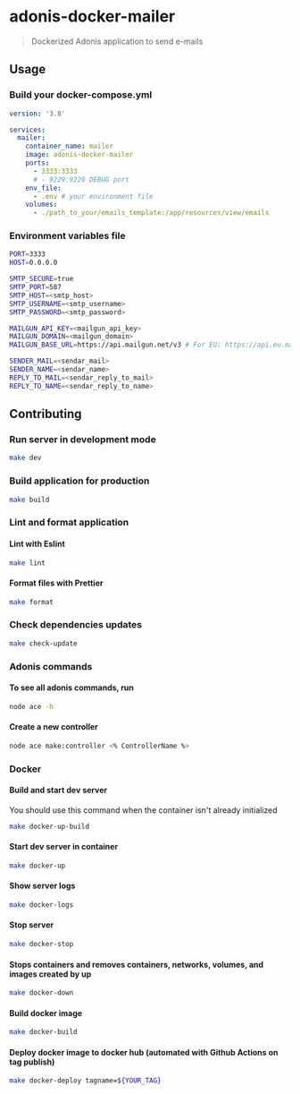 # adonis-docker-mailer

> Dockerized Adonis application to send e-mails

## Usage

### Build your docker-compose.yml

```yml
version: '3.8'

services:
  mailer:
    container_name: mailer
    image: adonis-docker-mailer
    ports:
      - 3333:3333
      # - 9229:9229 DEBUG port
    env_file:
      - .env # your environment file
    volumes:
      - ./path_to_your/emails_template:/app/resources/view/emails
```

### Environment variables file

```sh
PORT=3333
HOST=0.0.0.0

SMTP_SECURE=true
SMTP_PORT=587
SMTP_HOST=<smtp_host>
SMTP_USERNAME=<smtp_username>
SMTP_PASSWORD=<smtp_password>

MAILGUN_API_KEY=<mailgun_api_key>
MAILGUN_DOMAIN=<mailgun_domain>
MAILGUN_BASE_URL=https://api.mailgun.net/v3 # For EU: https://api.eu.mailgun.net/v3

SENDER_MAIL=<sendar_mail>
SENDER_NAME=<sendar_name>
REPLY_TO_MAIL=<sendar_reply_to_mail>
REPLY_TO_NAME=<sendar_reply_to_name>
```

## Contributing

### Run server in development mode

```bash
make dev
```

### Build application for production

```bash
make build
```

### Lint and format application

#### Lint with Eslint

```bash
make lint
```

#### Format files with Prettier

```bash
make format
```

### Check dependencies updates

```bash
make check-update
```

### Adonis commands

#### To see all adonis commands, run

```bash
node ace -h
```

#### Create a new controller

```bash
node ace make:controller <% ControllerName %>
```

### Docker

#### Build and start dev server

You should use this command when the container isn't already initialized

```bash
make docker-up-build
```

#### Start dev server in container

```bash
make docker-up
```

#### Show server logs

```bash
make docker-logs
```

#### Stop server

```bash
make docker-stop
```

#### Stops containers and removes containers, networks, volumes, and images created by up

```bash
make docker-down
```

#### Build docker image

```bash
make docker-build
```

#### Deploy docker image to docker hub (automated with Github Actions on tag publish)

```bash
make docker-deploy tagname=${YOUR_TAG}
```
